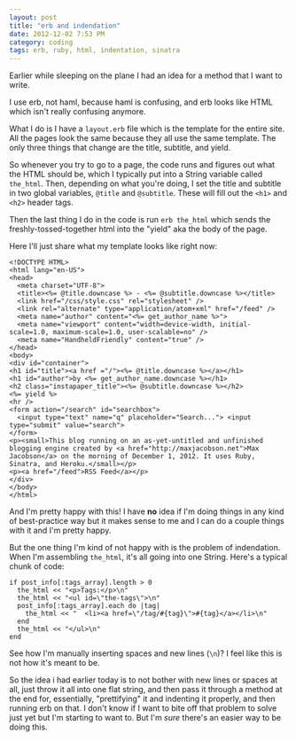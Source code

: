 ```yaml
---
layout: post
title: "erb and indendation"
date: 2012-12-02 7:53 PM
category: coding
tags: erb, ruby, html, indentation, sinatra
---
```


Earlier while sleeping on the plane I had an idea for a method that I want to write.

I use erb, not haml, because haml is confusing, and erb looks like HTML which isn't really confusing anymore.

What I do is I have a `layout.erb` file which is the template for the entire site. All the pages look the same because they all use the same template. The only three things that change are the title, subtitle, and yield.

So whenever you try to go to a page, the code runs and figures out what the HTML should be, which I typically put into a String variable called `the_html`. Then, depending on what you're doing, I set the title and subtitle in two global variables, `@title` and `@subtitle`. These will fill out the `<h1>` and `<h2>` header tags.

Then the last thing I do in the code is run `erb the_html` which sends the freshly-tossed-together html into the "yield" aka the body of the page.

Here I'll just share what my template looks like right now:

    <!DOCTYPE HTML>
    <html lang="en-US">
    <head>
      <meta charset="UTF-8">
      <title><%= @title.downcase %> - <%= @subtitle.downcase %></title>
      <link href="/css/style.css" rel="stylesheet" />
      <link rel="alternate" type="application/atom+xml" href="/feed" />
      <meta name="author" content="<%= get_author_name %>">
      <meta name="viewport" content="width=device-width, initial-scale=1.0, maximum-scale=1.0, user-scalable=no" />
      <meta name="HandheldFriendly" content="true" />
    </head>
    <body>
    <div id="container">
    <h1 id="title"><a href ="/"><%= @title.downcase %></a></h1>
    <h1 id="author">by <%= get_author_name.downcase %></h1>
    <h2 class="instapaper_title"><%= @subtitle.downcase %></h2>
    <%= yield %>
    <hr />
    <form action="/search" id="searchbox">
      <input type="text" name="q" placeholder="Search..."> <input type="submit" value="search">
    </form>
    <p><small>This blog running on an as-yet-untitled and unfinished blogging engine created by <a href="http://maxjacobson.net">Max Jacobson</a> on the morning of December 1, 2012. It uses Ruby, Sinatra, and Heroku.</small></p>
    <p><a href="/feed">RSS Feed</a></p>
    </div>
    </body>
    </html>

And I'm pretty happy with this! I have **no** idea if I'm doing things in any kind of best-practice way but it makes sense to me and I can do a couple things with it and I'm pretty happy.

But the one thing I'm kind of not happy with is the problem of indendation. When I'm assembling `the_html`, it's all going into one String. Here's a typical chunk of code:

    if post_info[:tags_array].length > 0
      the_html << "<p>Tags:</p>\n"
      the_html << "<ul id=\"the-tags\">\n"
      post_info[:tags_array].each do |tag|
        the_html << "  <li><a href=\"/tag/#{tag}\">#{tag}</a></li>\n"
      end
      the_html << "</ul>\n"
    end

See how I'm manually inserting spaces and new lines (`\n`)? I feel like this is not how it's meant to be.

So the idea i had earlier today is to not bother with new lines or spaces at all, just throw it all into one flat string, and then pass it through a method at the end for, essentially, "prettifying" it and indenting it properly, and then running erb on that. I don't know if I want to bite off that problem to solve just yet but I'm starting to want to. But I'm *sure* there's an easier way to be doing this.